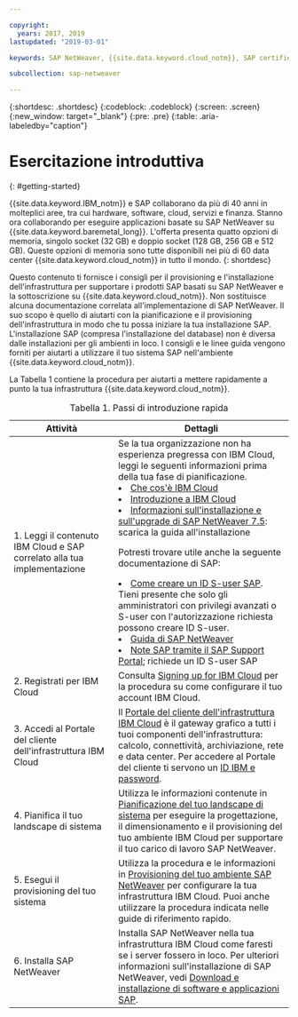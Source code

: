 ```yaml
---

copyright:
  years: 2017, 2019
lastupdated: "2019-03-01"

keywords: SAP NetWeaver, {{site.data.keyword.cloud_notm}}, SAP certified servers, SAP Certified, database,

subcollection: sap-netweaver

---
```


{:shortdesc: .shortdesc}
{:codeblock: .codeblock}
{:screen: .screen}
{:new_window: target="_blank"}
{:pre: .pre}
{:table: .aria-labeledby="caption"}

# Esercitazione introduttiva
{: #getting-started}

{{site.data.keyword.IBM_notm}} e SAP collaborano da più di 40 anni in molteplici aree, tra cui hardware, software, cloud, servizi e finanza. Stanno ora collaborando per eseguire applicazioni basate su SAP NetWeaver su {{site.data.keyword.baremetal_long}}. L'offerta presenta quatto opzioni di memoria, singolo socket (32 GB) e doppio socket (128 GB, 256 GB e 512 GB). Queste opzioni di memoria sono tutte disponibili nei più di 60 data center {{site.data.keyword.cloud_notm}} in tutto il mondo.
{: shortdesc}

Questo contenuto ti fornisce i consigli per il provisioning e l'installazione dell'infrastruttura per supportare i prodotti SAP basati su SAP NetWeaver e la sottoscrizione su {{site.data.keyword.cloud_notm}}. Non sostituisce alcuna documentazione correlata all'implementazione di SAP NetWeaver. Il suo scopo è quello di aiutarti con la pianificazione e il provisioning dell'infrastruttura in modo che tu possa iniziare la tua installazione SAP. L'installazione SAP (compresa l'installazione del database) non è diversa dalle installazioni per gli ambienti in loco. I consigli e le linee guida vengono forniti per aiutarti a utilizzare il tuo sistema SAP nell'ambiente {{site.data.keyword.cloud_notm}}.

La Tabella 1 contiene la procedura per aiutarti a mettere rapidamente a punto la tua infrastruttura {{site.data.keyword.cloud_notm}}.
<table>
   <CAPTION>Tabella 1. Passi di introduzione rapida</CAPTION>
   <THEAD>
   <TR>
   <th>Attività</th>
   <th>Dettagli</th>
   </TR>
   </THEAD>
   <TBODY>
   <tr>
   <td>1. Leggi il contenuto IBM Cloud e SAP correlato alla tua implementazione</td>
   <td>Se la tua organizzazione non ha esperienza pregressa con IBM Cloud, leggi le seguenti informazioni prima della tua fase di pianificazione.
   <li><a href="https://ibm.com/cloud-computing/">Che cos'è IBM Cloud</a></li>
   <li><a href="https://ibm.com/cloud/get-started">Introduzione a IBM Cloud</a></li>
   <li><a href="https://help.sap.com/nw75#section2">Informazioni sull'installazione e sull'upgrade di SAP NetWeaver 7.5</a>: scarica la guida all'installazione</li>

   Potresti trovare utile anche la seguente documentazione di SAP:
   <li><a href="https://www.youtube.com/watch?v=4wICiRTP8u0/">Come creare un ID S-user SAP</a>. Tieni presente che solo gli amministratori con privilegi avanzati o S-user con l'autorizzazione richiesta possono creare ID S-user.</li>
   <li><a href="https://help.sap.com/netweaver">Guida di SAP NetWeaver</a></li>
   <li><a href="https://support.sap.com">Note SAP tramite il SAP Support Portal</a>; richiede un ID S-user SAP</li>
   </td>
   <tr>
   <td>2. Registrati per IBM Cloud</td>
   <td>Consulta <a href="https://cloud.ibm.com/docs/account/adminpublic.html#signing-up-for-ibm-cloud">Signing up for IBM Cloud</a> per la procedura su come configurare il tuo account IBM Cloud.</td>
 <tr>
   <td>3. Accedi al Portale del cliente dell'infrastruttura IBM Cloud</td>
   <td>Il <a href="https://control.softlayer.com">Portale del cliente dell'infrastruttura IBM Cloud</a> è il gateway grafico a tutti i tuoi componenti dell'infrastruttura: calcolo, connettività, archiviazione, rete e data center. Per accedere al Portale del cliente ti servono un <a href="https://console.bluemix.net/docs/customer-portal/getting-started.html#getting-started">ID IBM e password</a>.</td>
   <tr>
   <td>4. Pianifica il tuo landscape di sistema</td>
   <td>Utilizza le informazioni contenute in <a href="sap-netweaver?topic=sap-netweaver-planning-your-system-landscape#planning-your-system-landscape">Pianificazione del tuo landscape di sistema</a> per eseguire la progettazione, il dimensionamento e il provisioning del tuo ambiente IBM Cloud per supportare il tuo carico di lavoro SAP NetWeaver.</td>  
 <tr>
   <td>5. Esegui il provisioning del tuo sistema</td>
   <td>Utilizza la procedura e le informazioni in <a href="sap-netweaver?topic=sap-netweaver-provision_environment#provision_environment">Provisioning del tuo ambiente SAP NetWeaver</a> per configurare la tua infrastruttura IBM Cloud. Puoi anche utilizzare la procedura indicata nelle guide di riferimento rapido.</td>
   <tr>
   <td>6. Installa SAP NetWeaver</td>
   <td>Installa SAP NetWeaver nella tua infrastruttura IBM Cloud come faresti se i server fossero in loco. Per ulteriori informazioni sull'installazione di SAP NetWeaver, vedi <a href="sap-netweaver?topic=sap-netweaver-install_sap#install_sap">Download e installazione di software e applicazioni SAP</a>.</td>
   </td>
   </tr>
   </TBODY>
   </table>
